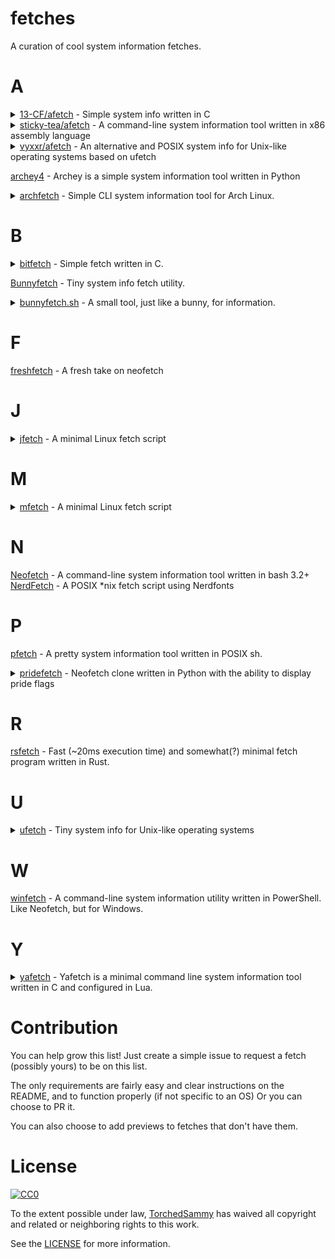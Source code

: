 # fetches
A curation of cool system information fetches.

# A
<details>
<summary>
<a href="https://github.com/13-CF/afetch">13-CF/afetch</a>
- Simple system info written in C 
</summary>
<img src="previews/afetch.png">
</details>
<details>
<summary>
<a href="https://github.com/sticky-tea/afetch">sticky-tea/afetch</a>
- A command-line system information tool written in x86 assembly language 
</summary>
<img src="previews/sticky-tea-afetch.png">
</details><details>
<summary>
<a href="https://github.com/vyxxr/afetch">vyxxr/afetch</a>
- An alternative and POSIX system info for Unix-like operating systems based on ufetch 
</summary>
<img src="previews/vyxxr-afetch.png">
</details>

[archey4](https://github.com/HorlogeSkynet/archey4) - Archey is a simple system information tool written in Python
<details>
<summary>
<a href="https://github.com/xxczaki/archfetch">archfetch</a>
- Simple CLI system information tool for Arch Linux.
</summary>
<img src="previews/archfetch.png">
</details>

# B
<details>
<summary>
<a href="https://gitlab.com/bit9tream/bitfetch">bitfetch</a>
- Simple fetch written in C.
</summary>
<img src="previews/bitfetch.png">
</details>

[Bunnyfetch](https://github.com/Luvella/Bunnyfetch) - Tiny system info fetch utility.  
<details>
<summary>
<a href="https://github.com/Luvella/bunnyfetch.sh">bunnyfetch.sh</a>
- A small tool, just like a bunny, for information.
</summary>
<img src="previews/bunnyfetch.sh.png">
</details>

# F
[freshfetch](https://github.com/K4rakara/freshfetch) - A fresh take on neofetch  

# J
<details>
<summary>
<a href="https://github.com/Jimmysit0/jfetch">jfetch</a>
- A minimal Linux fetch script
</summary>
<img src="previews/jfetch.png">
</details>

# M
<details>
<summary>
<a href="https://github.com/depsterr/mfetch">mfetch</a>
- A minimal Linux fetch script
</summary>
<img src="previews/mfetch.png">
</details>

# N
[Neofetch](https://github.com/dylanaraps/neofetch) - A command-line system information tool written in bash 3.2+  
[NerdFetch](https://github.com/ThatOneCalculator/NerdFetch) - A POSIX \*nix fetch script using Nerdfonts  

# P
[pfetch](https://github.com/dylanaraps/pfetch) - A pretty system information tool written in POSIX sh.
<details>
<summary>
<a href="https://github.com/charpointer/pridefetch">pridefetch</a>
- Neofetch clone written in Python with the ability to display pride flags
</summary>
<i>no im not trans, the colors are really nice tho</i>
<img src="previews/pridefetch.png">
</details>

# R
[rsfetch](https://github.com/Phate6660/rsfetch) - Fast (~20ms execution time) and somewhat(?) minimal fetch program written in Rust.  

# U
<details>
<summary>
<a href="https://gitlab.com/jschx/ufetch">ufetch</a>
- Tiny system info for Unix-like operating systems
</summary>
<img src="previews/ufetch.png">
</details>

# W
[winfetch](https://github.com/lptstr/winfetch) - A command-line system information utility written in PowerShell. Like Neofetch, but for Windows.  

# Y
<details>
<summary>
<a href="https://github.com/yrwq/yafetch">yafetch</a>
- Yafetch is a minimal command line system information tool written in C and configured in Lua.
</summary>
<img src="previews/yafetch.png">
</details>

# Contribution
You can help grow this list! Just create a simple issue to
request a fetch (possibly yours) to be on this list.  

The only requirements are fairly easy and clear instructions on the
README, and to function properly (if not specific to an OS)
Or you can choose to PR it.  

You can also choose to add previews to fetches that don't have them.

# License
[![CC0](https://i.creativecommons.org/p/zero/1.0/88x31.png)](https://creativecommons.org/publicdomain/zero/1.0/)

To the extent possible under law, [TorchedSammy](https://github.com/TorchedSammy) has waived all copyright and related or neighboring rights to this work.

See the [LICENSE](LICENSE) for more information.
